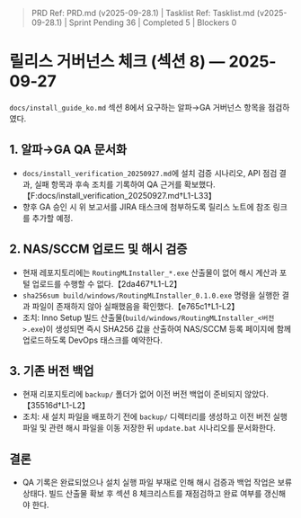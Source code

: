 ﻿> PRD Ref: PRD.md (v2025-09-28.1) | Tasklist Ref: Tasklist.md (v2025-09-28.1) | Sprint Pending 36 | Completed 5 | Blockers 0

# 릴리스 거버넌스 체크 (섹션 8) — 2025-09-27

`docs/install_guide_ko.md` 섹션 8에서 요구하는 알파→GA 거버넌스 항목을 점검하였다.

## 1. 알파→GA QA 문서화
- `docs/install_verification_20250927.md`에 설치 검증 시나리오, API 점검 결과, 실패 항목과 후속 조치를 기록하여 QA 근거를 확보했다.【F:docs/install_verification_20250927.md†L1-L33】
- 향후 GA 승인 시 위 보고서를 JIRA 태스크에 첨부하도록 릴리스 노트에 참조 링크를 추가할 예정.

## 2. NAS/SCCM 업로드 및 해시 검증
- 현재 레포지토리에는 `RoutingMLInstaller_*.exe` 산출물이 없어 해시 계산과 포털 업로드를 수행할 수 없다.【2da467†L1-L2】
- `sha256sum build/windows/RoutingMLInstaller_0.1.0.exe` 명령을 실행한 결과 파일이 존재하지 않아 실패했음을 확인했다.【e765c1†L1-L2】
- 조치: Inno Setup 빌드 산출물(`build/windows/RoutingMLInstaller_<버전>.exe`)이 생성되면 즉시 SHA256 값을 산출하여 NAS/SCCM 등록 페이지에 함께 업로드하도록 DevOps 태스크를 예약한다.

## 3. 기존 버전 백업
- 현재 리포지토리에 `backup/` 폴더가 없어 이전 버전 백업이 준비되지 않았다.【35516d†L1-L2】
- 조치: 새 설치 파일을 배포하기 전에 `backup/` 디렉터리를 생성하고 이전 버전 실행 파일 및 관련 해시 파일을 이동 저장한 뒤 `update.bat` 시나리오를 문서화한다.

## 결론
- QA 기록은 완료되었으나 설치 실행 파일 부재로 인해 해시 검증과 백업 작업은 보류 상태다. 빌드 산출물 확보 후 섹션 8 체크리스트를 재점검하고 완료 여부를 갱신해야 한다.
